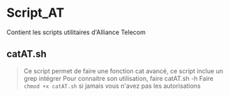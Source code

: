 # Script_AT
Contient les scripts utilitaires d'Alliance Telecom

## catAT.sh
> Ce script permet de faire une fonction cat avancé, ce script inclue un grep intégrer
> Pour connaitre son utilisation, faire catAT.sh -h
> Faire `chmod +x catAT.sh` si jamais vous n'avez pas les autorisations
